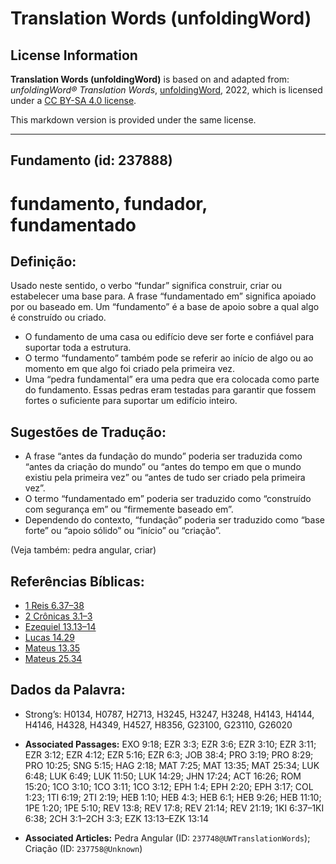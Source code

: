 # Translation Words (unfoldingWord)

## License Information

**Translation Words (unfoldingWord)** is based on and adapted from: _unfoldingWord® Translation Words_, [unfoldingWord](https://unfoldingword.org/utw), 2022, which is licensed under a [CC BY-SA 4.0 license](https://creativecommons.org/licenses/by-sa/4.0/legalcode.en).

This markdown version is provided under the same license.



--------------------------------

## Fundamento (id: 237888)

fundamento, fundador, fundamentado
==================================

Definição:
----------

Usado neste sentido, o verbo “fundar” significa construir, criar ou estabelecer uma base para. A frase “fundamentado em” significa apoiado por ou baseado em. Um “fundamento” é a base de apoio sobre a qual algo é construído ou criado.

* O fundamento de uma casa ou edifício deve ser forte e confiável para suportar toda a estrutura.
* O termo “fundamento” também pode se referir ao início de algo ou ao momento em que algo foi criado pela primeira vez.
* Uma “pedra fundamental” era uma pedra que era colocada como parte do fundamento. Essas pedras eram testadas para garantir que fossem fortes o suficiente para suportar um edifício inteiro.

Sugestões de Tradução:
----------------------

* A frase “antes da fundação do mundo” poderia ser traduzida como “antes da criação do mundo” ou “antes do tempo em que o mundo existiu pela primeira vez” ou “antes de tudo ser criado pela primeira vez”.
* O termo “fundamentado em” poderia ser traduzido como “construído com segurança em” ou “firmemente baseado em”.
* Dependendo do contexto, “fundação” poderia ser traduzido como “base forte” ou “apoio sólido” ou “início” ou “criação”.

(Veja também: pedra angular, criar)

Referências Bíblicas:
---------------------

* [1 Reis 6\.37–38](https://ref.ly/1Kgs6:37-1Kgs6:38)
* [2 Crônicas 3\.1–3](https://ref.ly/2Chr3:1-2Chr3:3)
* [Ezequiel 13\.13–14](https://ref.ly/Ezek13:13-Ezek13:14)
* [Lucas 14\.29](https://ref.ly/Luke14:29)
* [Mateus 13\.35](https://ref.ly/Matt13:35)
* [Mateus 25\.34](https://ref.ly/Matt25:34)

Dados da Palavra:
-----------------

* Strong’s: H0134, H0787, H2713, H3245, H3247, H3248, H4143, H4144, H4146, H4328, H4349, H4527, H8356, G23100, G23110, G26020

* **Associated Passages:** EXO 9:18; EZR 3:3; EZR 3:6; EZR 3:10; EZR 3:11; EZR 3:12; EZR 4:12; EZR 5:16; EZR 6:3; JOB 38:4; PRO 3:19; PRO 8:29; PRO 10:25; SNG 5:15; HAG 2:18; MAT 7:25; MAT 13:35; MAT 25:34; LUK 6:48; LUK 6:49; LUK 11:50; LUK 14:29; JHN 17:24; ACT 16:26; ROM 15:20; 1CO 3:10; 1CO 3:11; 1CO 3:12; EPH 1:4; EPH 2:20; EPH 3:17; COL 1:23; 1TI 6:19; 2TI 2:19; HEB 1:10; HEB 4:3; HEB 6:1; HEB 9:26; HEB 11:10; 1PE 1:20; 1PE 5:10; REV 13:8; REV 17:8; REV 21:14; REV 21:19; 1KI 6:37–1KI 6:38; 2CH 3:1–2CH 3:3; EZK 13:13–EZK 13:14
* **Associated Articles:** Pedra Angular (ID: `237748@UWTranslationWords`); Criação (ID: `237758@Unknown`)

